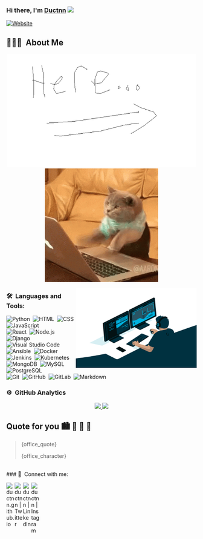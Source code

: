 <!-- ![Background](img/ductn.jpg) -->

### Hi there, I'm [Ductnn][website] <img src="https://media.giphy.com/media/hvRJCLFzcasrR4ia7z/giphy.gif" width="25px">

[![Website](https://img.shields.io/website?label=ductn.info&style=for-the-badge&url=https://ductn.info)](https://ductn.info)

## 👨🏻‍💻 &nbsp;About Me

<p align="center">
    <img src="./img/here.png" width="500" height="300">
    <img src="./img/meow.gif">
</p>

<!-- <img alt="Docker" width="20px" src="https://raw.githubusercontent.com/github/explore/80688e429a7d4ef2fca1e82350fe8e3517d3494d/topics/docker/docker.png"/> &nbsp;DevOps/Cloud Engineer. \
<img alt="Python" width="20px" src="https://raw.githubusercontent.com/github/explore/80688e429a7d4ef2fca1e82350fe8e3517d3494d/topics/python/python.png"/> &nbsp;Python Developer. \
<img alt="Node.js" width="20px" src="https://raw.githubusercontent.com/github/explore/80688e429a7d4ef2fca1e82350fe8e3517d3494d/topics/nodejs/nodejs.png" /> &nbsp;NodeJS Developer. \
🥅 &nbsp;2021 Goals: Contribute more to Open Source projects. \
🎧 &nbsp;Fun fact: I love to draw and play guitar. \
📄 &nbsp;Look at my [Résumé](https://ductn.info/pdf/ductn_CV.pdf) for more details about me. -->

<img align="right" alt="GIF" src="./img/code.gif" width="320" height="210" />

### 🛠 &nbsp;Languages and Tools:

![Python](https://img.shields.io/badge/-Python-05122A?style=flat&logo=python)&nbsp;
![HTML](https://img.shields.io/badge/-HTML-05122A?style=flat&logo=HTML5)&nbsp;
![CSS](https://img.shields.io/badge/-CSS-05122A?style=flat&logo=CSS3&logoColor=1572B6)&nbsp;
![JavaScript](https://img.shields.io/badge/-JavaScript-05122A?style=flat&logo=javascript)&nbsp;\
![React](https://img.shields.io/badge/-React-05122A?style=flat&logo=react)&nbsp;
![Node.js](https://img.shields.io/badge/-Node.js-05122A?style=flat&logo=node.js)&nbsp;
![Django](https://img.shields.io/badge/-Django-05122A?style=flat&logo=django&logoColor=092E20)&nbsp;
![Visual Studio Code](https://img.shields.io/badge/-Visual%20Studio%20Code-05122A?style=flat&logo=visual-studio-code&logoColor=007ACC)&nbsp;\
![Ansible](https://img.shields.io/badge/-Ansible-05122A?style=flat&logo=Ansible)&nbsp;
![Docker](https://img.shields.io/badge/-Docker-05122A?style=flat&logo=Docker)&nbsp;
![Jenkins](https://img.shields.io/badge/-Jenkins-05122A?style=flat&logo=jenkins)&nbsp;
![Kubernetes](https://img.shields.io/badge/-Kubernetes-05122A?style=flat&logo=Kubernetes)\
![MongoDB](https://img.shields.io/badge/-MongoDB-05122A?style=flat&logo=mongodb)&nbsp;
![MySQL](https://img.shields.io/badge/-MySQL-05122A?style=flat&logo=mysql)&nbsp;
![PostgreSQL](https://img.shields.io/badge/-PostgreSQL-05122A?style=flat&logo=postgresql)&nbsp;\
![Git](https://img.shields.io/badge/-Git-05122A?style=flat&logo=git)&nbsp;
![GitHub](https://img.shields.io/badge/-GitHub-05122A?style=flat&logo=github)&nbsp;
![GitLab](https://img.shields.io/badge/-GitLab-05122A?style=flat&logo=gitlab)&nbsp;
![Markdown](https://img.shields.io/badge/-Markdown-05122A?style=flat&logo=markdown)

### ⚙️ &nbsp;GitHub Analytics

<p align="center">
    <a href="https://github.com/ductnn">
        <img height="180em" src="https://github-readme-stats-eight-theta.vercel.app/api?username=ductnn&show_icons=true&theme=algolia&include_all_commits=true&count_private=true"/>
        <img height="180em" src="https://github-readme-stats-eight-theta.vercel.app/api/top-langs/?username=ductnn&layout=compact&langs_count=8&theme=algolia"/>
    </a>
</p>

## Quote for you 🏙 🌅 🌇 🌆

> {office_quote}
>
> <p>{office_character}</p>

<br />
### 📸 &nbsp;Connect with me:

[<img align="left" alt="ductnn.github.io" width="22px" src="https://avatars.githubusercontent.com/u/22121217?s=400&u=b331f35d43e369366b36162c77b89437a83b7ca3&v=4" />][website]&nbsp;
[<img align="left" alt="ductnn | Twitter" width="22px" src="https://cdn.jsdelivr.net/npm/simple-icons@v3/icons/twitter.svg" />][twitter]&nbsp;
[<img align="left" alt="ductnn | LinkedIn" width="22px" src="https://cdn.jsdelivr.net/npm/simple-icons@v3/icons/linkedin.svg" />][linkedin]&nbsp;
[<img align="left" alt="ductnn | Instagram" width="22px" src="https://cdn.jsdelivr.net/npm/simple-icons@v3/icons/instagram.svg" />][instagram]

<br />

[website]: https://ductn.info
[twitter]: https://twitter.com/ductn4
[instagram]: https://instagram.com/ductn_
[linkedin]: https://linkedin.com/in/ductnn
